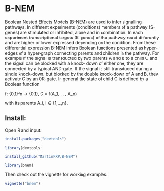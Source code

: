 # B-NEM

Boolean Nested Effects Models (B-NEM) are used to infer signalling
pathways. In different experiments (conditions) members of a pathway
(S-genes) are stimulated or inhibited, alone and in combination. In
each experiment transcriptional targets (E-genes) of the pathway react
differently and are higher or lower expressed depending on the
condition. From these differential expression B-NEM infers Boolean
functions presented as hyper-edges of a hyper-graph connecting parents
and children in the pathway. For example if the signal is transducted
by two parents A and B to a child C and the signal can be blocked with
a knock- down of either one, they are connected by a typical
AND-gate. If the signal is still transduced during a single
knock-down, but blocked by the double knock-down of A and B, they
activate C by an OR-gate. In general the state of child C is defined
by a Boolean function

f: {0,1}^n -> {0,1}, C = f(A_1, ... , A_n)

with its parents A_i, i ∈ {1,...,n}.


Install:
--------

Open R and input:

```r
install.packages("devtools")

library(devtools)

install_github("MartinFXP/B-NEM")

library(bnem)
```

Then check out the vignette for working examples.

```r
vignette("bnem")
```
